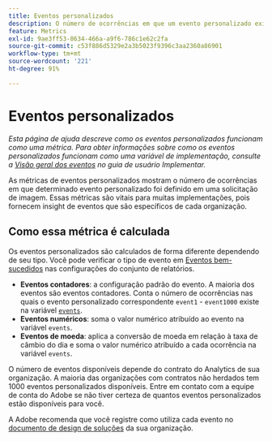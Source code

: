 ```yaml
---
title: Eventos personalizados
description: O número de ocorrências em que um evento personalizado existe.
feature: Metrics
exl-id: 9ae3ff53-8634-466a-a9f6-786c1e62c2fa
source-git-commit: c53f886d5329e2a3b5023f9396c3aa2360a86901
workflow-type: tm+mt
source-wordcount: '221'
ht-degree: 91%

---
```


# Eventos personalizados

*Esta página de ajuda descreve como os eventos personalizados funcionam como uma métrica. Para obter informações sobre como os eventos personalizados funcionam como uma variável de implementação, consulte a [Visão geral dos eventos](/help/implement/vars/page-vars/events/events-overview.md) no guia de usuário Implementar.*

As métricas de eventos personalizados mostram o número de ocorrências em que determinado evento personalizado foi definido em uma solicitação de imagem. Essas métricas são vitais para muitas implementações, pois fornecem insight de eventos que são específicos de cada organização.

## Como essa métrica é calculada

Os eventos personalizados são calculados de forma diferente dependendo de seu tipo. Você pode verificar o tipo de evento em [Eventos bem-sucedidos](/help/admin/admin/c-manage-report-suites/c-edit-report-suites/conversion-var-admin/c-success-events/success-event.md) nas configurações do conjunto de relatórios.

* **Eventos contadores**: a configuração padrão do evento. A maioria dos eventos são eventos contadores. Conta o número de ocorrências nas quais o evento personalizado correspondente `event1` - `event1000` existe na variável [`events`](/help/implement/vars/page-vars/events/events-overview.md).
* **Eventos numéricos**: soma o valor numérico atribuído ao evento na variável `events`.
* **Eventos de moeda**: aplica a conversão de moeda em relação à taxa de câmbio do dia e soma o valor numérico atribuído a cada ocorrência na variável `events`.

O número de eventos disponíveis depende do contrato do Analytics de sua organização. A maioria das organizações com contratos não herdados tem 1000 eventos personalizados disponíveis. Entre em contato com a equipe de conta do Adobe se não tiver certeza de quantos eventos personalizados estão disponíveis para você.

A Adobe recomenda que você registre como utiliza cada evento no [documento de design de soluções](/help/implement/prepare/solution-design.md) da sua organização.
